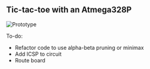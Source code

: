 ## Tic-tac-toe with an Atmega328P

![Prototype](https://github.com/plastictesseract/tic-tac-toe/blob/master/img/prototype.jpg)

To-do:
* Refactor code to use alpha-beta pruning or minimax
* Add ICSP to circuit
* Route board
